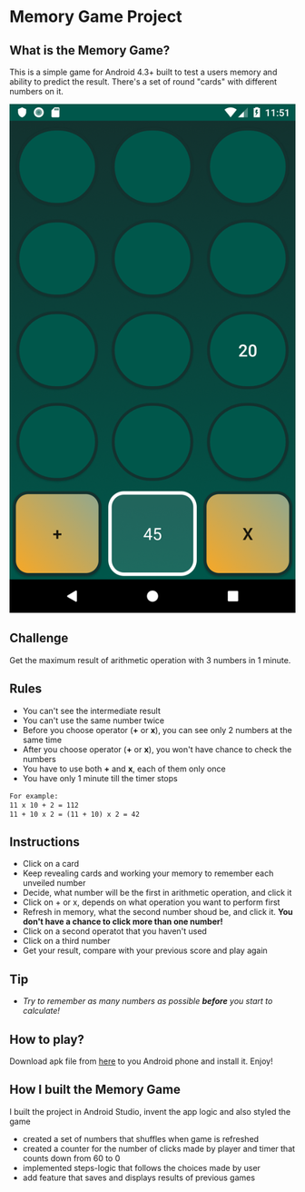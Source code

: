 # Memory Game Project

## What is the Memory Game?
This is a simple game for Android 4.3+ built to test a users memory and ability to predict the result. There's a set of round "cards" with different numbers on it.

!["screenshoot"](app/src/main/res/drawable-v24/scr.png)
     
## Challenge
Get the maximum result of arithmetic operation with 3 numbers in 1 minute.

## Rules
* You can't see the intermediate result
* You can't use the same number twice
* Before you choose operator (**+** or **x**), you can see only 2 numbers at the same time
* After you choose operator (**+** or **x**), you won't have chance to check the numbers
* You have to use both **+** and **x**, each of them only once
* You have only 1 minute till the timer stops
```
For example: 
11 x 10 + 2 = 112 
11 + 10 x 2 = (11 + 10) x 2 = 42
```

## Instructions
* Click on a card
* Keep revealing cards and working your memory to remember each unveiled number
* Decide, what number will be the  first in arithmetic operation, and click it
* Click on + or x, depends on what operation you want to perform first
* Refresh in memory, what the second number shoud be, and click it. **You don't have a chance to click more than one number!**
* Click on a second operatot that you haven't used 
* Click on a third number
* Get your result, compare with your previous score and play again

## Tip
* _Try to remember as many numbers as possible **before** you start to calculate!_

## How to play?
Download apk file from [here](/app/src/main/res/MemoGame.apk) to you Android phone and install it. Enjoy!

## How I built the Memory Game
I built the project in Android Studio, invent the app logic and also styled the game
* created a set of numbers that shuffles when game is refreshed
* created a counter for the number of clicks made by player and timer that counts down from 60 to 0
* implemented steps-logic that follows the choices made by user
* add feature that saves and displays results of previous games
